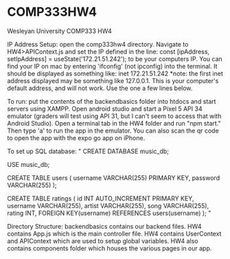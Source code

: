 # COMP333HW4
 Wesleyan University COMP333 HW4 

IP Address Setup: open the comp333hw4 directory. Navigate to HW4>APIContext.js and set the IP defined in the line:
const [ipAddress, setIpAddress] = useState('172.21.51.242');
to be your computers IP.
You can find your IP on mac by entering 'ifconfig' (not ipconfig) into the terminal. It should be displayed as something like: inet 172.21.51.242
*note: the first inet address displayed may be something like 127.0.0.1. This is your computer's default address, and will not work. Use the one a few lines below.

To run: put the contents of the backendbasics folder into htdocs and start servers using XAMPP. Open android studio and start a Pixel 5 API 34 emulator (graders will test using API 31, but I can't seem to access that with Android Studio). Open a terminal tab in the HW4 folder and run "npm start." Then type 'a' to run the app in the emulator. You can also scan the qr code to open the app with the expo go app on iPhone.

To set up SQL database: 
"
CREATE DATABASE music_db;

USE music_db;

CREATE TABLE users (
    username VARCHAR(255) PRIMARY KEY,
    password VARCHAR(255)
);

CREATE TABLE ratings (
    id INT AUTO_INCREMENT PRIMARY KEY,
    username VARCHAR(255),
    artist VARCHAR(255),
    song VARCHAR(255),
    rating INT,
    FOREIGN KEY(username) REFERENCES users(username)
);
"

Directory Structure: 
backendbasics contains our backend files. 
HW4 contains App.js which is the main controller file. 
HW4 contains UserContext and APIContext which are used to setup global variables. 
HW4 also contains components folder which houses the various pages in our app. 


